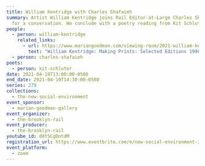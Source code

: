 ```yaml
---
title: William Kentridge with Charles Shafaieh
summary: Artist William Kentridge joins Rail Editor-at-Large Charles Shafaieh
  for a conversation. We conclude with a poetry reading from Kit Schluter.
people:
  - person: william-kentridge
    related_links:
      - url: https://www.mariangoodman.com/viewing-room/2021-william-kentridge/
        text: "William Kentridge: Making Prints: Selected Editions 1998-2021"
  - person: charles-shafaieh
poets:
  - person: kit-schluter
date: 2021-04-19T13:00:00-0500
end_date: 2021-04-19T14:30:00-0500
series: 279
collections:
  - the-new-social-environment
event_sponsor:
  - marian-goodman-gallery
event_organizer:
  - the-brooklyn-rail
event_producer:
  - the-brooklyn-rail
youtube_id: d8tSCgDntdM
registration_url: https://www.eventbrite.com/e/new-social-environment-279-william-kentridge-tickets-150822138075
event_platform:
  - zoom
---
```

